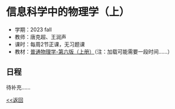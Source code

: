 # 信息科学中的物理学（上）
* 学期：2023 fall
* 教师：唐克超、王润声
* 课时：每周2节正课，无习题课
* 教材：[普通物理学-第六版（上册）](https://calvinxiaocao.github.io/courses/physics/up.pdf)（注：加载可能需要一段时间……）

## 日程
待补充……

[<<返回](university_courses)